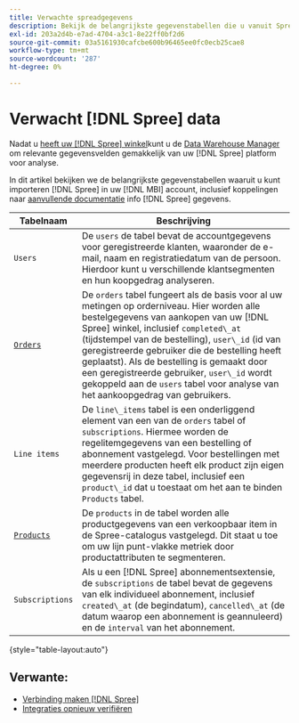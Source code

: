 ```yaml
---
title: Verwachte spreadgegevens
description: Bekijk de belangrijkste gegevenstabellen die u vanuit Spreiding in uw [!DNL MBI] account.
exl-id: 203a2d4b-e7ad-4704-a3c1-8e22ff0bf2d6
source-git-commit: 03a5161930cafcbe600b96465ee0fc0ecb25cae8
workflow-type: tm+mt
source-wordcount: '287'
ht-degree: 0%

---
```


# Verwacht [!DNL Spree] data

Nadat u [heeft uw [!DNL Spree] winkel](../../../data-analyst/importing-data/integrations/spree.md)kunt u de [Data Warehouse Manager](../../data-warehouse-mgr/tour-dwm.md) om relevante gegevensvelden gemakkelijk van uw [!DNL Spree] platform voor analyse.

In dit artikel bekijken we de belangrijkste gegevenstabellen waaruit u kunt importeren [!DNL Spree] in uw [!DNL MBI] account, inclusief koppelingen naar [aanvullende documentatie](https://guides.spreecommerce.org/developer/addresses.html#address) info [!DNL Spree] gegevens.

| **Tabelnaam** | **Beschrijving** |
|-----|-----|
| `Users` | De `users` de tabel bevat de accountgegevens voor geregistreerde klanten, waaronder de e-mail, naam en registratiedatum van de persoon. Hierdoor kunt u verschillende klantsegmenten en hun koopgedrag analyseren. |
| [`Orders`](https://guides.spreecommerce.org/developer/orders.html#overview) | De `orders` tabel fungeert als de basis voor al uw metingen op orderniveau. Hier worden alle bestelgegevens van aankopen van uw [!DNL Spree] winkel, inclusief `completed\_at` (tijdstempel van de bestelling), `user\_id` (id van geregistreerde gebruiker die de bestelling heeft geplaatst). Als de bestelling is gemaakt door een geregistreerde gebruiker, `user\_id` wordt gekoppeld aan de `users` tabel voor analyse van het aankoopgedrag van gebruikers. |
| `Line items` | De `line\_items` tabel is een onderliggend element van een van de `orders` tabel of `subscriptions`. Hiermee worden de regelitemgegevens van een bestelling of abonnement vastgelegd. Voor bestellingen met meerdere producten heeft elk product zijn eigen gegevensrij in deze tabel, inclusief een `product\_id` dat u toestaat om het aan te binden `Products` tabel. |
| [`Products`](https://guides.spreecommerce.com/developer/products.html#overview) | De `products` in de tabel worden alle productgegevens van een verkoopbaar item in de Spree-catalogus vastgelegd. Dit staat u toe om uw lijn punt-vlakke metriek door productattributen te segmenteren. |
| `Subscriptions` | Als u een [!DNL Spree] abonnementsextensie, de `subscriptions` de tabel bevat de gegevens van elk individueel abonnement, inclusief `created\_at` (de begindatum), `cancelled\_at` (de datum waarop een abonnement is geannuleerd) en de `interval` van het abonnement. |

{style=&quot;table-layout:auto&quot;}

## Verwante:

* [Verbinding maken [!DNL Spree]](../integrations/spree.md)
* [Integraties opnieuw verifiëren](https://support.magento.com/hc/en-us/articles/360016733151)

